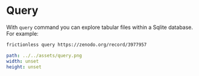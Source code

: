 # Query

With `query` command you can explore tabular files within a Sqlite database. For example:

```bash
frictionless query https://zenodo.org/record/3977957
```

```yaml image
path: ../../assets/query.png
width: unset
height: unset
```
